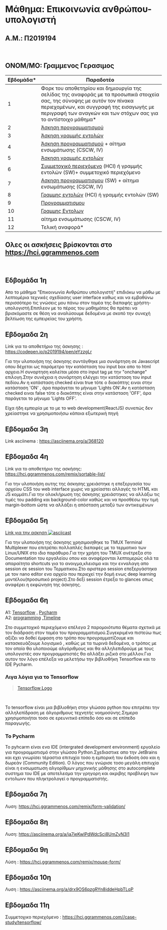 # Μάθημα: Επικοινωνία ανθρώπου-υπολογιστή

## Α.Μ.: Π2019194 
<br>

## ΟΝΟΜ/ΜΟ: Γραμμενος Γερασιμος

| Εβδομάδα* | Παραδοτέο |
| --- | --- |
| 1 | Φορκ του αποθετηρίου και δημιουργία της σελίδας της αναφοράς με τα προσωπικά στοιχεία σας, της σύνοψης με αυτόν τον πίνακα περιεχομένων, και συγγραφή της εισαγωγής με περιγραφή των αναγκών και των στόχων σας για το αντίστοιχο μάθημα* |
| 2 | [Άσκηση προγραμματισμού](#εβδομαδα-2η)|
| 3 | [Άσκηση γραμμής εντολών](#εβδομαδα-3η)|
| 4 | [Άσκηση προγραμματισμού](#εβδομαδα-4η) + αίτημα ενσωμάτωσης (CSCW, IV) |
| 5 |[ Άσκηση γραμμής εντολών](#εβδομαδα-5η) |
| 6 | [Συμμετοχικό περιεχόμενο](#εβδομαδα-6η) (HCI) ή γραμμής εντολών (SW)+ συμμετοχικό περιεχόμενο |
| 7 |[Ασκηση προγραμματισμου](#εδβδομαδα-7η) (SW) + αίτημα ενσωμάτωσης (CSCW, IV) |
| 8 |[Γραμμης εντολών](#εβδομαδα-8η) (HCI) ή γραμμής εντολών (SW) |
| 9 | [Προγραμματισμου](#εβδομαδα-9η) |
| 10 | [Γραμμης Εντολων](#εβδομαδα-10η)|
| 11 | αίτημα ενσωμάτωσης (CSCW, IV) |
| 12 | Τελική αναφορά* |


## Ολες οι ασκήσεις βρίσκονται στο https://hci.ggrammenos.com


<br/>

## Εδβομάδα 1η

Απο το μάθημα "Επικοινωνία Ανθρώπου υπολογιστή"  επιδιόκω να μάθω με λεπτομέρια τεχνικές σχεδίασης  user interface καθως και να εμβαθύνω περισσότερο τις γνώσεις μου πάνω στον τομέα της διεπαφής χρήστη-υπολογιστή.Επιπλεον με το πέρας του μαθημάτος  θα πρέπει να βρισκόμαστε σε θέση να αναλύσουμε δεδομένα με σκοπό την συνεχή βελτίωση της εμπειρείας του χρήστη.


## Εβδομαδα 2η


Link για το αποθετήριο της άσκησης : https://codepen.io/p2019194/pen/eYzzgLr

Για την υλοποιήση της άσκησης συντάγθηκε μια συνάρτηση σε Javascript οπου δέχεται ως παράμετρο την κατάσταση του input box απο το html αρχειο.Η συναρτηση καλείται μέσα στο input tag με την "onchange" επιλογη.Στην συνέχεια η συνάρτηση  ελέγχει την κατάσταση του input πεδίου.Αν η κατάσταση  checked είναι true τότε ο διακόπτης ειναι στην κατάσταση 'ΟΝ' , άρα παράγεται το μήνυμα 'Lights ON'.Αν η κατάσταση checked ειναι false τότε ο διακόπτης είναι στην κατάσταση 'OFF', άρα παράγεται το μήνυμα 'Lights OFF'.

Είχα ήδη εμπειρία με το με το web development(ReactJS) συνεπώς δεν χρείαστηκε να χρησιμοποιήσω κάποια εξωτερική πηγή 


## Εβδομαδα 3η

Link asciinema : https://asciinema.org/a/368120


## Εβδομαδα 4η 

Link για το αποθετήριο της ασκήσης: https://hci.ggrammenos.com/remix/sortable-list/

Για την υλοποιήση αυτης της άσκησης χρειάστηκε η επεξεργασία του αρχείου CSS τoυ web interface χωρις να χρείαστει αλλαγές το HTML και JS κομμάτι.Για την ολοκλήρωση της άσκησης χρειάστηκες να αλλάξω τις τιμές του padding και background-color καθώς και να προσθέσω την τιμή margin-bottom ώστε να αλλάξει η απόσταση μεταξύ των αντικειμένων

## Εβδομαδα 5η

[Link για την ασκηση ](https://asciinema.org/a/Lj6yjS3zcgLrx3lNMFa54gOn4)
[![asciicast](https://asciinema.org/a/371715.svg)](https://asciinema.org/a/371715)

Για την υλοποιήση της άσκησης χρησιμοιηθηκε το TMUX Terminal Multiplexer που επιτρέπει πολλαπλές διεπαφές με το τερματικο των Linux/UNIX στο ιδιο παράθυρο.Για την χρήση του TMUX ανέτρεξα στο Documentation του εργαλείου οπου και αναφέρονται λεπτομερώς ολά τα απαραίτητα shortcuts για το ανοιγμα,κλεισιμο και την ενναλαγη απο session σε session του Τερματικου.Στο αριστερο session επεξεργάστηκα με τον nano editor ενα αρχείο που περιεχεί την δομή ενως deep learning μοντέλου(προσωπικό project).Στο δεξί session έτρεξα το glances οπως αναφέρει η εκφώνηση της άσκησης.


## Εβδομαδα 6η

Α1: [Tensorflow](https://hci.ggrammenos.com//gallery/tensorflow/) , [Pycharm]( https://hci.ggrammenos.com//gallery/pycharm-ide/)<br/>
A2: [programming](https://hci.ggrammenos.com//slides/programming/) ,[Timeline](https://hci.ggrammenos.com//timeline/programming/)

Στο συμμετοχικό περιεχόμενο επέλεγα 2 παρομοιότυπα θέματα σχετικά με τον διάδραση στον τομέα του προγραμματισμού.Συγεκριμένα  πιστεύω πως αξίζει να δοθεί έμφαση στο τρόπο που προγραμματίζουμε και κατασκευάζουμε λογισμικό , καθώς με τα τωρινά δεδομένα, ο τρόπος με τον οποίο θα υλοποιούμε αλγόριθμους και θα αλληλεπιδρούμε με τους υπολογιστές σαν προγραμματιστές θα αλλάξει ριζικά στο μέλλον.Για αυτον τον λόγο επέλεξα να μελετήσω την βιβλιοθήκη Tensorflow και το IDE Pycharm.

### Λιγα λόγια για το Tensorflow
<blockquote class="imgur-embed-pub" lang="en" data-id="a/IB6D7jN" data-context="false" ><a href="//imgur.com/a/IB6D7jN">Tensorflow Logo</a></blockquote><script async src="//s.imgur.com/min/embed.js" charset="utf-8"></script>
<br/>

To tensorflow είναι μια βιβλιοθήκη στην γλώσσα python που επιτρέπει την αλληλεπίδραση  με άλγοριθμους τεχνητής νοημοσύνης.Σημερα χρησιμοποιήται τοσο σε ερευνιτικό επίπεδο όσο και σε επίπεδο παραγωγής.

### Το Pycharm
To pyhcarm είναι ενα IDE (intergrated development environment) εργαλείο για προγραμματισμό στην γλώσσα Python.Σχεδιαστικε απο την JetBrains και εχει γνωρίσει τέραστια επιτυχία τοσο η εμπορική του έκδοση όσο και η δωρεάν (Community Edition). Ο λόγος που γνώρισε τοσο μεγάλη επιτυχία είναι η ενσωματωση αλγορίθμων μηχανικής μάθησης στο autocomplete συστημα του IDE με αποτελεσμα την γρηγορη και ακριβης προβλεψη των εντολωνν που πληκτρολογεί ο προγραμματιστής.
## Eβδομαδα 7η

Λυση: https://hci.ggrammenos.com/remix/form-validation/

## Εβδομαδα 8η

Λυση: https://asciinema.org/a/ja7jeKwIPdWdcSci8UmZyN3l1

## Εβδομαδα 9η

Λύση : https://hci.ggrammenos.com/remix/mouse-form/

## Εβδομαδα 10η

Λυση : https://asciinema.org/a/drx9OS6pzgRYn8iddeHpbTLqP


## Εβδομαδα 11η

Συμμετοχικο περιεχόμενο : https://hci.ggrammenos.com//case-study/tensorflow/